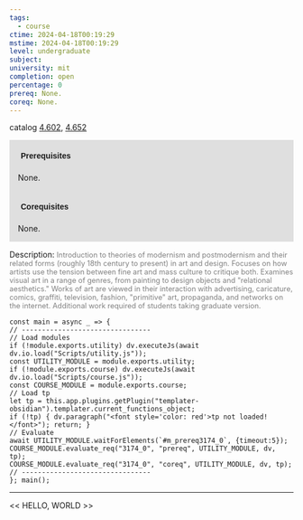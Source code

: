 ```yaml
---
tags:
  - course
ctime: 2024-04-18T00:19:29
mstime: 2024-04-18T00:19:29
level: undergraduate
subject: 
university: mit
completion: open
percentage: 0
prereq: None.
coreq: None.
---
```


catalog [4.602](http://student.mit.edu/catalog/m4f.html#4.602), [4.652](http://student.mit.edu/catalog/m4f.html#4.652)

<span style="display: block; padding: 15px; background-color: rgb(100, 100, 100, 0.2);"><font id="m_prereq3174_0" style="display: block; font-family: Arial, sans-serif; font-weight: bold; padding: 5px">Prerequisites</font><br><span id="prereq3174_0">None.</span></span>
<span style="display: block; padding: 15px; background-color: rgb(100, 100, 100, 0.2);"><font id="m_coreq3174_0" style="display: block; font-family: Arial, sans-serif; font-weight: bold; padding: 5px">Corequisites</font><br><span id="coreq3174_0">None.</span></span>

<font style="">Description:</font>
<font style="color: grey; font-size: 0.8rem;">Introduction to theories of modernism and postmodernism and their related forms (roughly 18th century to present) in art and design. Focuses on how artists use the tension between fine art and mass culture to critique both. Examines visual art in a range of genres, from painting to design objects and "relational aesthetics." Works of art are viewed in their interaction with advertising, caricature, comics, graffiti, television, fashion, "primitive" art, propaganda, and networks on the internet. Additional work required of students taking graduate version.</font>

```dataviewjs
const main = async _ => {
// --------------------------------
// Load modules
if (!module.exports.utility) dv.executeJs(await dv.io.load("Scripts/utility.js"));
const UTILITY_MODULE = module.exports.utility;
if (!module.exports.course) dv.executeJs(await dv.io.load("Scripts/course.js"));
const COURSE_MODULE = module.exports.course;
// Load tp
let tp = this.app.plugins.getPlugin("templater-obsidian").templater.current_functions_object;
if (!tp) { dv.paragraph("<font style='color: red'>tp not loaded!</font>"); return; }
// Evaluate
await UTILITY_MODULE.waitForElements(`#m_prereq3174_0`, {timeout:5});
COURSE_MODULE.evaluate_req("3174_0", "prereq", UTILITY_MODULE, dv, tp);
COURSE_MODULE.evaluate_req("3174_0", "coreq", UTILITY_MODULE, dv, tp);
// --------------------------------
}; main();
```

---

<< HELLO, WORLD >>
